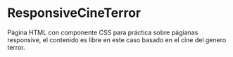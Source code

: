 # ResponsiveCineTerror
Página HTML con componente CSS para práctica sobre págianas responsive, el contenido es libre en este caso basado en el cine del genero terror.
